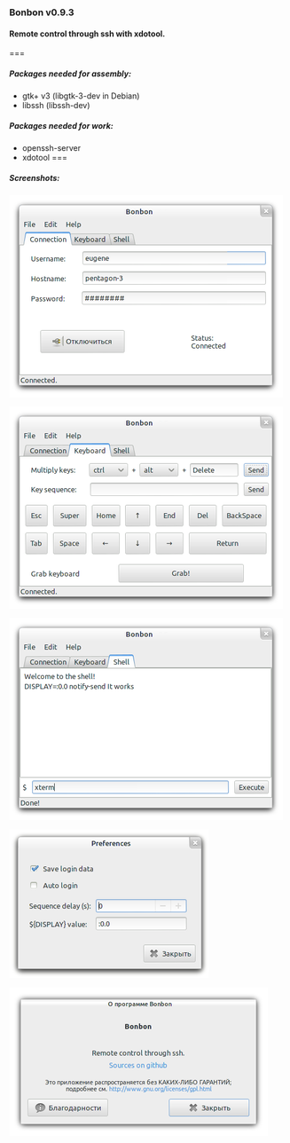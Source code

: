 ### Bonbon v0.9.3
#### Remote control through ssh with xdotool.
===

##### Packages needed for assembly:
 * gtk+ v3 (libgtk-3-dev in Debian)
 * libssh (libssh-dev)

##### Packages needed for work:
 * openssh-server
 * xdotool
===

##### Screenshots:

![View of tab Connection](/scr/01_main_1.png?raw=true "View of tab Connection")

![View of tab Keyboard](/scr/02_main_2.png?raw=true "View of tab Keyboard")

![View of tab Shell](/scr/03_main_3.png?raw=true "View of tab Shell")

![View of Preferences window](/scr/04_preferences.png?raw=true "View of preferences window")

![View of About window](/scr/05_about.png?raw=true "View of about window")
